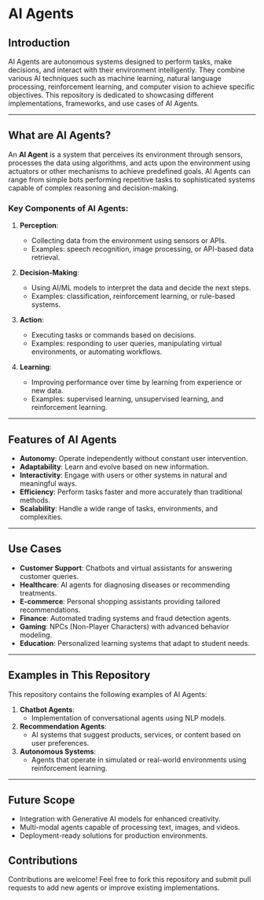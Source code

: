 # AI Agents

## Introduction

AI Agents are autonomous systems designed to perform tasks, make decisions, and interact with their environment intelligently. They combine various AI techniques such as machine learning, natural language processing, reinforcement learning, and computer vision to achieve specific objectives. This repository is dedicated to showcasing different implementations, frameworks, and use cases of AI Agents.

---

## What are AI Agents?

An **AI Agent** is a system that perceives its environment through sensors, processes the data using algorithms, and acts upon the environment using actuators or other mechanisms to achieve predefined goals. AI Agents can range from simple bots performing repetitive tasks to sophisticated systems capable of complex reasoning and decision-making.

### Key Components of AI Agents:

1. **Perception**:
   - Collecting data from the environment using sensors or APIs.
   - Examples: speech recognition, image processing, or API-based data retrieval.

2. **Decision-Making**:
   - Using AI/ML models to interpret the data and decide the next steps.
   - Examples: classification, reinforcement learning, or rule-based systems.

3. **Action**:
   - Executing tasks or commands based on decisions.
   - Examples: responding to user queries, manipulating virtual environments, or automating workflows.

4. **Learning**:
   - Improving performance over time by learning from experience or new data.
   - Examples: supervised learning, unsupervised learning, and reinforcement learning.

---

## Features of AI Agents

- **Autonomy**: Operate independently without constant user intervention.
- **Adaptability**: Learn and evolve based on new information.
- **Interactivity**: Engage with users or other systems in natural and meaningful ways.
- **Efficiency**: Perform tasks faster and more accurately than traditional methods.
- **Scalability**: Handle a wide range of tasks, environments, and complexities.

---

## Use Cases

- **Customer Support**: Chatbots and virtual assistants for answering customer queries.
- **Healthcare**: AI agents for diagnosing diseases or recommending treatments.
- **E-commerce**: Personal shopping assistants providing tailored recommendations.
- **Finance**: Automated trading systems and fraud detection agents.
- **Gaming**: NPCs (Non-Player Characters) with advanced behavior modeling.
- **Education**: Personalized learning systems that adapt to student needs.

---

## Examples in This Repository

This repository contains the following examples of AI Agents:

1. **Chatbot Agents**:
   - Implementation of conversational agents using NLP models.
2. **Recommendation Agents**:
   - AI systems that suggest products, services, or content based on user preferences.
3. **Autonomous Systems**:
   - Agents that operate in simulated or real-world environments using reinforcement learning.

---

## Future Scope
   - Integration with Generative AI models for enhanced creativity.
   - Multi-modal agents capable of processing text, images, and videos.
   - Deployment-ready solutions for production environments.

## Contributions
Contributions are welcome! Feel free to fork this repository and submit pull requests to add new agents or improve existing implementations.
